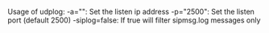 Usage of udplog:
  -a="": Set the listen ip address
  -p="2500": Set the listen port (default 2500)
  -siplog=false: If true will filter sipmsg.log messages only
